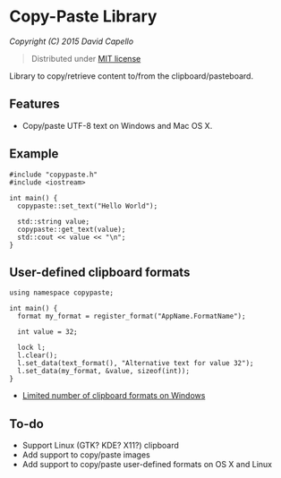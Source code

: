 # Copy-Paste Library
*Copyright (C) 2015 David Capello*

> Distributed under [MIT license](LICENSE.txt)

Library to copy/retrieve content to/from the clipboard/pasteboard.

## Features

* Copy/paste UTF-8 text on Windows and Mac OS X.

## Example

    #include "copypaste.h"
    #include <iostream>

    int main() {
      copypaste::set_text("Hello World");

      std::string value;
      copypaste::get_text(value);
      std::cout << value << "\n";
    }

## User-defined clipboard formats

    using namespace copypaste;

    int main() {
      format my_format = register_format("AppName.FormatName");

      int value = 32;

      lock l;
      l.clear();
      l.set_data(text_format(), "Alternative text for value 32");
      l.set_data(my_format, &value, sizeof(int));
    }

* [Limited number of clipboard formats on Windows](http://blogs.msdn.com/b/oldnewthing/archive/2015/03/19/10601208.aspx)

## To-do

* Support Linux (GTK? KDE? X11?) clipboard
* Add support to copy/paste images
* Add support to copy/paste user-defined formats on OS X and Linux
